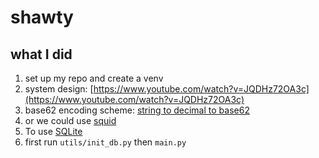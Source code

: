 # shawty
## what I did
1. set up my repo and create a venv
2. system design: [https://www.youtube.com/watch?v=JQDHz72OA3c](https://www.youtube.com/watch?v=JQDHz72OA3c)
3. base62 encoding scheme: [string to decimal to base62](https://medium.com/@anabhishek.jha/base-62-text-encoding-decoding-b43921c7a954)
4. or we could use [squid](https://github.com/sqids/sqids-python)
5. To use [SQLite](https://www.digitalocean.com/community/tutorials/how-to-use-the-sqlite3-module-in-python-3)
6. first run `utils/init_db.py` then `main.py`